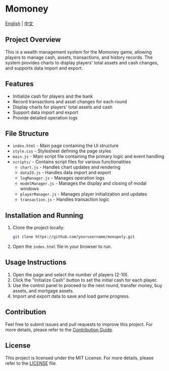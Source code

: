 # Momoney
[English](README.md) | [中文](README_CN.md)

## Project Overview
This is a wealth management system for the Momoney game, allowing players to manage cash, assets, transactions, and history records. The system provides charts to display players' total assets and cash changes, and supports data import and export.

## Features
- Initialize cash for players and the bank
- Record transactions and asset changes for each round
- Display charts for players' total assets and cash
- Support data import and export
- Provide detailed operation logs

## File Structure
- `index.html` - Main page containing the UI structure
- `style.css` - Stylesheet defining the page styles
- `main.js` - Main script file containing the primary logic and event handling
- `scripts/` - Contains script files for various functionalities
  - `chart.js` - Handles chart updates and rendering
  - `dataIO.js` - Handles data import and export
  - `logManager.js` - Manages operation logs
  - `modelManager.js` - Manages the display and closing of modal windows
  - `playerManager.js` - Manages player initialization and updates
  - `transaction.js` - Handles transaction logic

## Installation and Running
1. Clone the project locally:
    ```bash
    git clone https://github.com/yourusername/monopoly.git
    ```
2. Open the `index.html` file in your browser to run.

## Usage Instructions
1. Open the page and select the number of players (2-10).
2. Click the "Initialize Cash" button to set the initial cash for each player.
3. Use the control panel to proceed to the next round, transfer money, buy assets, and mortgage assets.
4. Import and export data to save and load game progress.

## Contribution
Feel free to submit issues and pull requests to improve this project. For more details, please refer to the [Contribution Guide](CONTRIBUTING.md).

## License
This project is licensed under the MIT License. For more details, please refer to the [LICENSE](LICENSE) file.